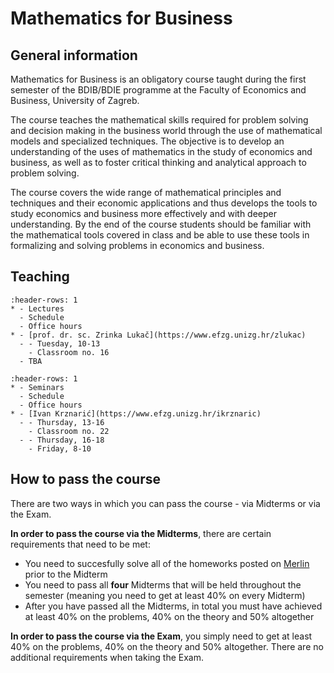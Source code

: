 # Mathematics for Business

## General information
Mathematics for Business is an obligatory course taught during the first semester of the BDIB/BDIE programme at the Faculty of Economics and Business, University of Zagreb. 

The course teaches the mathematical skills required for problem solving and decision making in the business world through the use of mathematical models and specialized techniques. The objective is to develop an understanding of the uses of mathematics in the study of economics and business, as well as to foster critical thinking and analytical approach to problem solving. 

The course covers the wide range of mathematical principles and techniques and their economic applications and thus develops the tools to study economics and business more effectively and with deeper understanding. By the end of the course students should be familiar with the mathematical tools covered in class and be able to use these tools in formalizing and solving problems in economics and business.
## Teaching
```{list-table}
:header-rows: 1
* - Lectures
  - Schedule
  - Office hours
* - [prof. dr. sc. Zrinka Lukač](https://www.efzg.unizg.hr/zlukac)
  - - Tuesday, 10-13
    - Classroom no. 16
  - TBA
```
```{list-table}
:header-rows: 1
* - Seminars
  - Schedule
  - Office hours
* - [Ivan Krznarić](https://www.efzg.unizg.hr/ikrznaric)
  - - Thursday, 13-16
    - Classroom no. 22
  - - Thursday, 16-18
    - Friday, 8-10
```
## How to pass the course
There are two ways in which you can pass the course - via Midterms or via the Exam.

**In order to pass the course via the Midterms**, there are certain requirements that need to be met:
- You need to succesfully solve all of the homeworks posted on [Merlin](https://moodle.srce.hr/) prior to the Midterm
- You need to pass all **four** Midterms that will be held throughout the semester (meaning you need to get at least $40\%$ on every Midterm)
- After you have passed all the Midterms, in total you must have achieved at least $40\%$ on the problems, $40\%$ on the theory and $50\%$ altogether

**In order to pass the course via the Exam**, you simply need to get at least $40\%$ on the problems, $40\%$ on the theory and $50\%$ altogether. There are no additional requirements when taking the Exam.